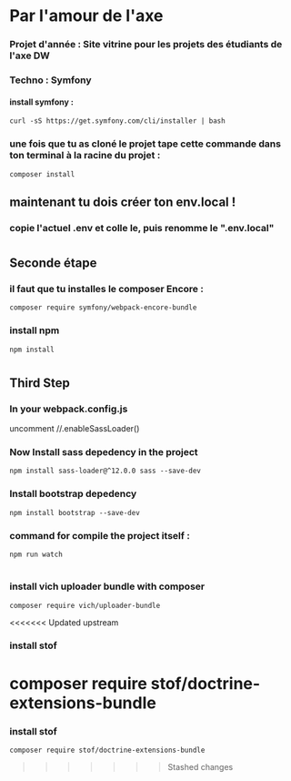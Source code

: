 # Par l'amour de l'axe
### Projet d'année : Site vitrine pour les projets des étudiants de l'axe DW
### Techno : Symfony 
#### install symfony :
    curl -sS https://get.symfony.com/cli/installer | bash

### une fois que tu as cloné le projet tape cette commande dans ton terminal à la racine du projet : 
    composer install
## maintenant tu dois créer ton env.local !
### copie l'actuel .env et colle le, puis renomme le ".env.local"
#

## Seconde étape

### il faut que tu installes le composer Encore : 
    composer require symfony/webpack-encore-bundle

### install npm
    npm install

#

## Third Step

### In your webpack.config.js
uncomment //.enableSassLoader()

### Now Install sass depedency in the project
    npm install sass-loader@^12.0.0 sass --save-dev

### Install bootstrap depedency
    npm install bootstrap --save-dev

### command for compile the project itself :
    npm run watch
#

### install vich uploader bundle with composer

    composer require vich/uploader-bundle

<<<<<<< Updated upstream
### install stof
composer require stof/doctrine-extensions-bundle
=======
### install stof 

    composer require stof/doctrine-extensions-bundle
>>>>>>> Stashed changes
